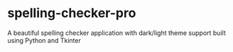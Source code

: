 # spelling-checker-pro
A beautiful spelling checker application with dark/light theme support built using Python and Tkinter

